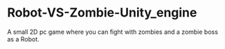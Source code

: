 # Robot-VS-Zombie-Unity_engine
A small 2D pc game where you can fight with zombies and a zombie boss as a Robot.
